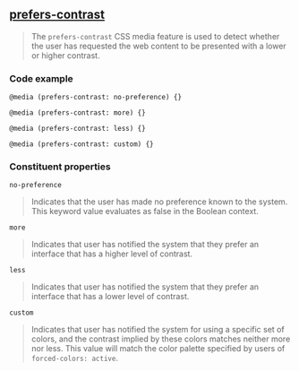 ## [prefers-contrast](https://developer.mozilla.org/en-US/docs/Web/CSS/@media/prefers-contrast)

> The `prefers-contrast` CSS media feature is used to detect whether the user has requested the web content to be presented with a lower or higher contrast.

### Code example

```
@media (prefers-contrast: no-preference) {}

@media (prefers-contrast: more) {}

@media (prefers-contrast: less) {}

@media (prefers-contrast: custom) {}
```

### Constituent properties

`no-preference`
> Indicates that the user has made no preference known to the system. This keyword value evaluates as false in the Boolean context.

`more`
> Indicates that user has notified the system that they prefer an interface that has a higher level of contrast.

`less`
> Indicates that user has notified the system that they prefer an interface that has a lower level of contrast.

`custom`
> Indicates that user has notified the system for using a specific set of colors, and the contrast implied by these colors matches neither more nor less. This value will match the color palette specified by users of `forced-colors: active`.